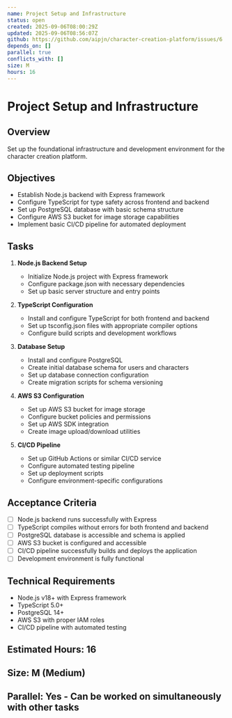 ```yaml
---
name: Project Setup and Infrastructure
status: open
created: 2025-09-06T08:00:29Z
updated: 2025-09-06T08:56:07Z
github: https://github.com/aipjn/character-creation-platform/issues/6
depends_on: []
parallel: true
conflicts_with: []
size: M
hours: 16
---
```


# Project Setup and Infrastructure

## Overview
Set up the foundational infrastructure and development environment for the character creation platform.

## Objectives
- Establish Node.js backend with Express framework
- Configure TypeScript for type safety across frontend and backend
- Set up PostgreSQL database with basic schema structure
- Configure AWS S3 bucket for image storage capabilities
- Implement basic CI/CD pipeline for automated deployment

## Tasks
1. **Node.js Backend Setup**
   - Initialize Node.js project with Express framework
   - Configure package.json with necessary dependencies
   - Set up basic server structure and entry points

2. **TypeScript Configuration**
   - Install and configure TypeScript for both frontend and backend
   - Set up tsconfig.json files with appropriate compiler options
   - Configure build scripts and development workflows

3. **Database Setup**
   - Install and configure PostgreSQL
   - Create initial database schema for users and characters
   - Set up database connection configuration
   - Create migration scripts for schema versioning

4. **AWS S3 Configuration**
   - Set up AWS S3 bucket for image storage
   - Configure bucket policies and permissions
   - Set up AWS SDK integration
   - Create image upload/download utilities

5. **CI/CD Pipeline**
   - Set up GitHub Actions or similar CI/CD service
   - Configure automated testing pipeline
   - Set up deployment scripts
   - Configure environment-specific configurations

## Acceptance Criteria
- [ ] Node.js backend runs successfully with Express
- [ ] TypeScript compiles without errors for both frontend and backend
- [ ] PostgreSQL database is accessible and schema is applied
- [ ] AWS S3 bucket is configured and accessible
- [ ] CI/CD pipeline successfully builds and deploys the application
- [ ] Development environment is fully functional

## Technical Requirements
- Node.js v18+ with Express framework
- TypeScript 5.0+
- PostgreSQL 14+
- AWS S3 with proper IAM roles
- CI/CD pipeline with automated testing

## Estimated Hours: 16
## Size: M (Medium)
## Parallel: Yes - Can be worked on simultaneously with other tasks
